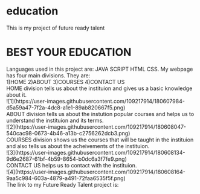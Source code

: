 # education
This is my project of future ready talent
<h1>BEST YOUR EDUCATION</h1>
Languages used in this project are:
JAVA SCRIPT
HTML
CSS.
My webpage has four main divisions. 
They are:
<br>
1)HOME
2)ABOUT
3)COURSES
4)CONTACT US
<br>
HOME division tells us about the instituion and gives us a basic knowledge about it.
<br>
![1](https://user-images.githubusercontent.com/109217914/180607984-d5a59a47-7f2a-4dc8-a1e1-89ab820667f5.png)
<br>
ABOUT division tells us about the instution popular courses and helps us to understand the instituion and its terms.
<br>
![2](https://user-images.githubusercontent.com/109217914/180608047-540cac98-0673-4b46-a13b-c2756262dcb3.png)
<br>
COURSES division shows us the courses that will be taught in the instituion and also tells us about the acheivements of the instituion.
<br>
![3](https://user-images.githubusercontent.com/109217914/180608134-9d6e2687-61bf-4b59-8654-b0dc6a3f7fe9.png)
<br>
CONTACT US helps us to contact with the instituion.
<br>
![4](https://user-images.githubusercontent.com/109217914/180608164-9aa5c984-603a-4879-a491-72faa6535f5f.png)
<br>
The link to my Future Ready Talent project is:
